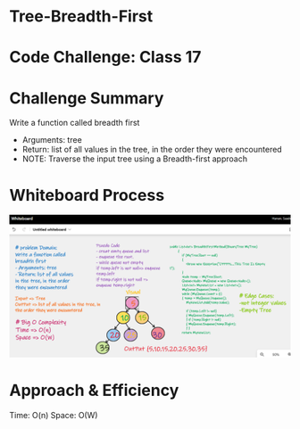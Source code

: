 ﻿
# Tree-Breadth-First

# Code Challenge: Class 17

# Challenge Summary
Write a function called breadth first
- Arguments: tree
- Return: list of all values in the tree, in the order they were encountered
- NOTE: Traverse the input tree using a Breadth-first approach

# Whiteboard Process

![](../../img/bf.png)

# Approach & Efficiency

Time: O(n) 
Space: O(W) 

